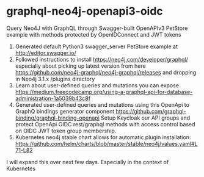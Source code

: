 # graphql-neo4j-openapi3-oidc
Query Neo4J with GraphQL through Swagger-built OpenAPIv3 PetStore example with methods protected by OpenIDConnect and JWT tokens

1. Generated default Python3 swagger_server PetStore example at http://editor.swagger.io/
2. Followed instructions to install https://neo4j.com/developer/graphql/ especially about picking up latest version from here https://github.com/neo4j-graphql/neo4j-graphql/releases and dropping in Neo4j 3.1.x /plugins directory
3. Learn about user-defined queries and mutations you can expose https://medium.freecodecamp.org/using-a-graphql-api-for-database-administration-1a5039b43c8f
4. Generated user-defined queries and mutations using this OpenApi to GraphQ bindings generator component https://github.com/graphql-binding/graphql-binding-openapi 
Setup Keycloak our API groups and protect OpenApi OIDC rest/graphql methods with access control based on OIDC JWT token group membership.
5. Kubernetes neo4j stable chart allows for automatic plugin installation: https://github.com/helm/charts/blob/master/stable/neo4j/values.yaml#L71-L82

I will expand this over next few days. Especially in the context of Kubernetes 
